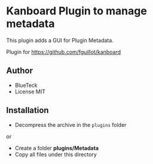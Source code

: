 Kanboard Plugin to manage metadata
==========================

This plugin adds a GUI for Plugin Metadata.

Plugin for https://github.com/fguillot/kanboard

Author
------

- BlueTeck
- License MIT

Installation
------------

- Decompress the archive in the `plugins` folder

or

- Create a folder **plugins/Metadata**
- Copy all files under this directory